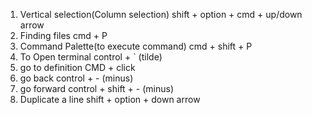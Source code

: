 1. Vertical selection(Column selection)
shift + option + cmd + up/down arrow
2. Finding files
cmd + P
3. Command Palette(to execute command)
cmd + shift + P
4. To Open terminal
control + ` (tilde)
5. go to definition
CMD + click
6. go back
control + - (minus)
7. go forward
control + shift + - (minus)
8. Duplicate a line
shift + option + down arrow 
